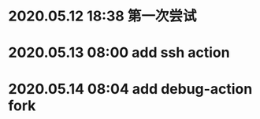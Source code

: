 # 2020.05.12 18:38 第一次尝试

# 2020.05.13 08:00 add ssh action

# 2020.05.14 08:04 add debug-action fork


